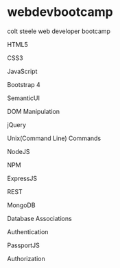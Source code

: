 # webdevbootcamp
colt steele web developer bootcamp

HTML5

CSS3

JavaScript

Bootstrap 4

SemanticUI

DOM Manipulation

jQuery

Unix(Command Line) Commands

NodeJS

NPM

ExpressJS

REST

MongoDB

Database Associations

Authentication

PassportJS

Authorization
